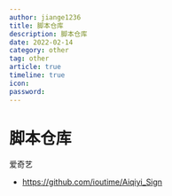 ```yaml
---
author: jiange1236
title: 脚本仓库
description: 脚本仓库
date: 2022-02-14
category: other
tag: other
article: true
timeline: true
icon: 
password: 
---
```

# 脚本仓库



爱奇艺

- https://github.com/ioutime/Aiqiyi_Sign